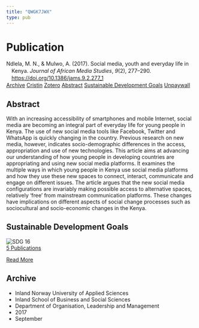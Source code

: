 ```yaml
---
title: "QWGK7JWX"
type: pub
---
```

<h1>Publication</h1>
<article id="csl-bib-container-QWGK7JWX" class="csl-bib-container">
  <div class="csl-bib-body" style="line-height: 1.35; padding-left: 1em; text-indent:-1em;">
  <div class="csl-entry">Ndlela, M. N., &amp; Mulwo, A. (2017). Social media, youth and everyday life in Kenya. <i>Journal of African Media Studies</i>, <i>9</i>(2), 277&#x2013;290. <a href="https://doi.org/10.1386/jams.9.2.277_1">https://doi.org/10.1386/jams.9.2.277_1</a></div>
</div>
  <div class="csl-bib-buttons">
    <a href="#taxonomy-article-QWGK7JWX" class="csl-bib-button">Archive</a>
    <a href="https://app.cristin.no/results/show.jsf?id=1500524" alt="Cristin URL" class="csl-bib-button">Cristin</a>
    <a href="http://zotero.org/groups/5402882/items/QWGK7JWX" alt="Zotero URL" class="csl-bib-button">Zotero</a>
    <a href="#abstract-article-QWGK7JWX" class="csl-bib-button">Abstract</a>
    <a href="#sdg-article-QWGK7JWX" class="csl-bib-button">Sustainable Development Goals</a>
    <a href="https://doi.org/10.1386/jams.9.2.277_1" class="csl-bib-button">Unpaywall</a>
  </div>
  <div id="csl-bib-meta-container-QWGK7JWX"></div>
</article>
<div id="csl-bib-meta-QWGK7JWX" class="csl-bib-meta">
  <article id="abstract-article-QWGK7JWX" class="abstract-article">
    <h1>Abstract</h1>
    With an increasing accessibility of smartphones and mobile Internet, social media are becoming an integral part of everyday life for young people in Kenya. The use of new social media tools like Facebook, Twitter and WhatsApp is quickly changing in the country. Previous research on new media, however, indicates socio-demographic differences in the access, appropriation and use of new technologies. This article aims at advancing our understanding of how young people in developing countries are appropriating and using new social media platforms. It examines the multiple ways in which young people in Kenya use social media platforms and how they use these new spaces to connect, interact, communicate and engage on different issues. The article argues that the new social media configurations are invariably making possible access to alternative spaces, relatively ‘free’ from mainstream communication platforms. These changes have implications on different aspects of social change processes such as sociocultural and socio-economic changes in the Kenya.
  </article>
  <article id="sdg-article-QWGK7JWX" class="sdg-article">
    <h1>Sustainable Development Goals</h1>
    <div class="sdg-container"><div id="sdg16" class="sdg"> <img src="{{< params subfolder >}}images/sdg/sdg16_en.png" class="image" alt="SDG 16"> <div class="sdg-overlay"> <a href="{{< params subfolder >}}en/archive/?sdg=16#archive" class="sdg-publication-count"><span>5</span> Publications</a> <p><a href="https://sdgs.un.org/goals/goal16" class="sdg-read-more">Read More</a></p> </div> </div></div>
  </article>
  <article id="taxonomy-article-QWGK7JWX" class="taxonomy-article">
    <h1>Archive</h1>
    <ul>
      <li>Inland Norway University of Applied Sciences</li>
      <li>Inland School of Business and Social Sciences</li>
      <li>Department of Organisation, Leadership and Management</li>
      <li>2017</li>
      <li>September</li>
    </ul>
  </article>
</div>
